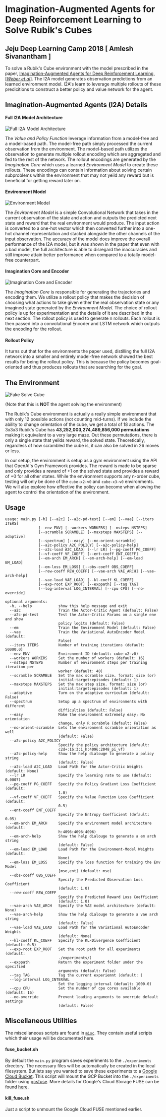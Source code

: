 Imagination-Augmented Agents for Deep Reinforcement Learning to Solve Rubik's Cubes
===================================================================================
Jeju Deep Learning Camp 2018 [ Amlesh Sivanantham ]
---------------------------------------------------

To solve a Rubik's Cube environment with the model prescribed in the paper,
[Imagination-Augmented Agents for Deep Reinforcement Learning, \[*Weber et al*\]][i2a-paper].
The I2A model generates observation predictions from an learned environment model.
I2A's learn to leverage multiple rollouts of these predicitions to construct a
better policy and value network for the agent. 

Imagination-Augmented Agents (I2A) Details
------------------------------------------

#### Full I2A Model Architecture
![Full I2A Model Architecture][full-i2a]

The *Value and Policy Function* leverage information from a model-free and a 
model-based path. The model-free path simply processed the current observation
from the environment. The model-based path utilizes the observation to generate
multiple rollout encoding which are aggregated and fed to the rest of the
network. The rollout encodings are generated by the *Imagination Core* which
uses a learned *Environment Model* to create these rollouts. These encodings
can contain information about solving certain subproblems within the environment
that may not yeild any reward but is beneficial for getting reward later on.

#### Environment Model
![Environment Model][env-model]

The *Environment Model* is a simple Convolutional Network that takes in the
current observation of the state and action and outputs the predicted next state
and reward that the real environment would produce. The input action is converted
to a one-hot vector which then converted further into a one-hot channel
representation and stacked alongside the other channels of the input observation.
The accuracy of the model does improve the overall performance of the I2A model,
but it was shown in the paper that even with a bad model, the full architecture
is able to disregard the inaccuracies and still improve attain better performance
when compared to a totally model-free counterpart.

#### Imagination Core and Encoder
![Imagination Core and Encoder][imagine-core]

The *Imagination Core* is responsible for generating the trajectories and encoding
them. We utilize a rollout policy that makes the decision of choosing what
actions to take given either the real observation state or any imagined state
generated by the *Environment Model*. The choice of rollout policy is up for
experimentation and the details of it are described in the next section. The
rollout policy is used to generate n rollouts. Each rollout is then passed into
a convolutional Encoder and LSTM network which outputs the encoding for the rollout.

#### Rollout Policy
It turns out that for the environments the paper used, distilling the full I2A network
into a smaller and entirely model-free network showed the best results for being the
rollout policy. This is because the policy becomes goal-oriented and thus produces
rollouts that are searching for the goal.


The Environment
---------------
![Fake Solve Cube][cube-gif]

(Note that this is **NOT** the agent solving the environment)

The Rubik's Cube environment is actually a really simple environment that with
only 12 possible actions (not counting mid-turns). If we include the ability
to change orientation of the cube, we get a total of 18 actions. The 3x3x3
Rubik's Cube has **43,252,003,274,489,856,000 permutations** making it equivalent
to a very large maze. Out these permutations, there is only a single state that
yeilds reward, the solved state. Theoretically, regardless of how scrambled the
cube is, it can also be solved in 26 moves or less.

In our setup, the environment is setup as a gym environment using the API that
OpenAI's Gym Framework provides. The reward is made to be sparse and only provides
a reward of +1 on the solved state and provides a reward of +0 for all other states.
While the environment supports any n-order cube, testing will only be done of the
`cube-x2-v0` and `cube-x3-v0` environments. We will also explore how effective
the policy can become when allowing the agent to control the orientation of the
environment.

Usage
-----

```
usage: main.py [-h] [--a2c] [--a2c-pd-test] [--em] [--vae] [--iters ITERS]
               [--env ENV] [--workers WORKERS] [--nsteps NSTEPS]
               [--scramble SCRAMBLE] [--maxsteps MAXSTEPS] [--adaptive]
               [--spectrum] [--easy] [--no-orient-scramble]
               [--a2c-policy A2C_POLICY] [--a2c-policy-help]
               [--a2c-load A2C_LOAD] [--lr LR] [--pg-coeff PG_COEFF]
               [--vf-coeff VF_COEFF] [--ent-coeff ENT_COEFF]
               [--em-arch EM_ARCH] [--em-arch-help] [--em-load EM_LOAD]
               [--em-loss EM_LOSS] [--obs-coeff OBS_COEFF]
               [--rew-coeff REW_COEFF] [--vae-arch VAE_ARCH] [--vae-arch-help]
               [--vae-load VAE_LOAD] [--kl-coeff KL_COEFF]
               [--exp-root EXP_ROOT] [--exppath] [--tag TAG]
               [--log-interval LOG_INTERVAL] [--cpu CPU] [--no-override]

optional arguments:
  -h, --help            show this help message and exit
  --a2c                 Train the Actor-Critic Agent (default: False)
  --a2c-pd-test         Test the Actor-Critic Params on a single env and show
                        policy logits (default: False)
  --em                  Train the Environment Model (default: False)
  --vae                 Train the Variational AutoEncoder Model (default:
                        False)
  --iters ITERS         Number of training iterations (default: 50000.0)
  --env ENV             Environment ID (default: cube-x2-v0)
  --workers WORKERS     Set the number of workers (default: 16)
  --nsteps NSTEPS       Number of environment steps per training iteration per
                        worker (default: 40)
  --scramble SCRAMBLE   Set the max scramble size. format: size (or)
                        initial:target:episodes (default: 1)
  --maxsteps MAXSTEPS   Set the max step size. format: size (or)
                        initial:target:episodes (default: 1)
  --adaptive            Turn on the adaptive curriculum (default: False)
  --spectrum            Setup up a spectrum of environments with different
                        difficulties (default: False)
  --easy                Make the environment extremely easy; No orientation
                        change, only R scrabmle (default: False)
  --no-orient-scramble  Lets the environment scramble orientation as well
                        (default: False)
  --a2c-policy A2C_POLICY
                        Specify the policy architecture (default:
                        c2d+:16:3:1_h:4096:2048_pi_vf)
  --a2c-policy-help     Show the help dialouge to generate a policy string
                        (default: False)
  --a2c-load A2C_LOAD   Load Path for the Actor-Critic Weights (default: None)
  --lr LR               Specify the learning rate to use (default: 0.0007)
  --pg-coeff PG_COEFF   Specify the Policy Gradient Loss Coefficient (default:
                        1.0)
  --vf-coeff VF_COEFF   Specify the Value Function Loss Coefficient (default:
                        0.5)
  --ent-coeff ENT_COEFF
                        Specify the Entropy Coefficient (default: 0.05)
  --em-arch EM_ARCH     Specify the environment model architecture (default:
                        h:4096:4096:4096)
  --em-arch-help        Show the help dialouge to generate a em arch string
                        (default: False)
  --em-load EM_LOAD     Load Path for the Environment-Model Weights (default:
                        None)
  --em-loss EM_LOSS     Specify the loss function for training the Env Model
                        [mse,ent] (default: mse)
  --obs-coeff OBS_COEFF
                        Specify the Predicted Observation Loss Coefficient
                        (default: 1.0)
  --rew-coeff REW_COEFF
                        Specify the Predicted Reward Loss Coefficient
                        (default: 1.0)
  --vae-arch VAE_ARCH   Specify the VAE model architecture (default: None)
  --vae-arch-help       Show the help dialouge to generate a vae arch string
                        (default: False)
  --vae-load VAE_LOAD   Load Path for the Variational AutoEncoder Weights
                        (default: None)
  --kl-coeff KL_COEFF   Specify the KL-Divergence Coefficient (default: 0.5)
  --exp-root EXP_ROOT   Set the root path for all experiments (default:
                        ./experiments/)
  --exppath             Return the experiment folder under the specified
                        arguments (default: False)
  --tag TAG             Tag the current experiemnt (default: )
  --log-interval LOG_INTERVAL
                        Set the logging interval (default: 1000.0)
  --cpu CPU             Set the number of cpu cores available (default: 16)
  --no-override         Prevent loading arguments to override default settings
                        (default: False)
```

Miscellaneous Utilities
-----------------------

The miscellaneous scripts are found in [`misc`][miscfolder]. They contain useful
scripts which their usage will be documented here.

#### fuse_bucket.sh

By default the `main.py` program saves experiments to the `./experiments`
directory. The necessary files will be automatically be created in the local
filesystem. But lets say you wanted to save these experiments to a
[Google Cloud Bucket][gcp-bucket]. This script will mount the GCP Bucket
into the `./experiments` folder using [gcsfuse][gcp-fuse]. More details for
Google's Cloud Storage FUSE can be found [here][gcp-fuse-details].

#### kill_fuse.sh

Just a script to unmount the Google Cloud FUSE mentioned earlier.


[i2a-paper]: https://arxiv.org/abs/1707.06203v2

[gcp-bucket]: https://cloud.google.com/storage/
[gcp-fuse]: https://github.com/GoogleCloudPlatform/gcsfuse/
[gcp-fuse-details]: https://cloud.google.com/storage/docs/gcs-fuse

[miscfolder]: https://github.com/zamlz/dlcampjeju2018-I2A-cube/tree/master/misc
[cube-gif]: https://raw.githubusercontent.com/zamlz/dlcampjeju2018-I2A-cube/master/docs/pics/cube_solve.gif
[env-model]: https://raw.githubusercontent.com/zamlz/dlcampjeju2018-I2A-cube/master/docs/pics/env_model.png
[full-i2a]: https://raw.githubusercontent.com/zamlz/dlcampjeju2018-I2A-cube/master/docs/pics/full_i2a.png
[imagine-core]: https://raw.githubusercontent.com/zamlz/dlcampjeju2018-I2A-cube/master/docs/pics/imagine.png

